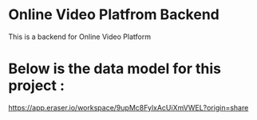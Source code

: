 # Online Video Platfrom Backend

This is a backend for Online Video Platform 


# Below is the data model for this project :

https://app.eraser.io/workspace/9upMc8FylxAcUiXmVWEL?origin=share
